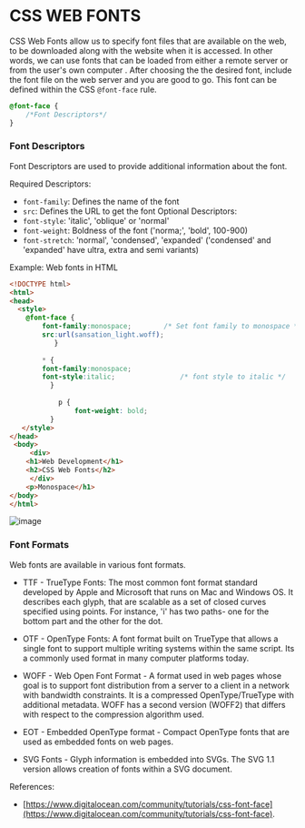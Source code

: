 # CSS WEB FONTS

CSS Web Fonts allow us to specify font files that are available on the web, to be downloaded along with the website when it is accessed. In other words, we can use fonts that  can be loaded from either a remote server or from the user's own computer . After choosing the the desired font, include the font file on the web server and you are good to go.
This font can be defined within the CSS ` @font-face ` rule.

```css
@font-face {
    /*Font Descriptors*/
}
```
### Font Descriptors
Font Descriptors are used to provide additional information about the font.

Required Descriptors:
- ` font-family `: Defines the name of the font
- ` src `: Defines the URL to get the font 
Optional Descriptors:
- ` font-style `: 'italic', 'oblique' or 'normal'
- ` font-weight `: Boldness of the font ('norma;', 'bold', 100-900)
- ` font-stretch `: 'normal', 'condensed', 'expanded' ('condensed' and 'expanded' have ultra, extra and semi variants)

Example: Web fonts in HTML

```html
<!DOCTYPE html>
<html>
<head>
  <style>
    @font-face {
 		font-family:monospace;   	  /* Set font family to monospace */
		src:url(sansation_light.woff);
	       }
		
	    * { 
		font-family:monospace;
		font-style:italic;                /* font style to italic */      
	      }
    
            p {
                font-weight: bold;    
	      }
   </style>
</head>
 <body>
     <div>
	<h1>Web Development</h1>
	<h2>CSS Web Fonts</h2>
     </div>
	<p>Monospace</h1>
</body>
</html>					
```
![image](https://user-images.githubusercontent.com/76458668/140291077-904395b6-6516-441c-9b9d-cf53cc34fad8.png)


### Font Formats

Web fonts are available in various font formats. 

- TTF - TrueType Fonts: The most common font format standard developed by Apple and Microsoft that runs on Mac and Windows OS.  It describes each glyph, that are scalable as a set of closed curves specified using points. For instance, 'i' has two paths- one for the bottom part and the other for the dot.

- OTF - OpenType Fonts: A font format built on TrueType that allows a single font to support multiple writing systems within the same script. Its a commonly used format in many computer platforms today.

- WOFF - Web Open Font Format - A format used in web pages whose goal is to support font distribution from a server to a client in a network with bandwidth constraints. It is a compressed OpenType/TrueType with additional metadata. WOFF has a second version (WOFF2) that differs with respect to the compression algorithm used.

- EOT - Embedded OpenType format - Compact OpenType fonts that are used as embedded fonts on web pages.

- SVG Fonts -  Glyph information is embedded into SVGs. The SVG 1.1 version allows creation of fonts within a SVG document.

References:
- [https://www.digitalocean.com/community/tutorials/css-font-face](https://www.digitalocean.com/community/tutorials/css-font-face).
